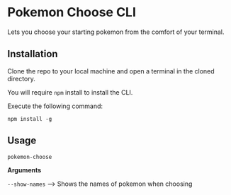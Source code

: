 # Pokemon Choose CLI

Lets you choose your starting pokemon from the comfort of your terminal.

## Installation

Clone the repo to your local machine and open a terminal in the cloned directory.

You will require `npm` install to install the CLI.

Execute the following command:

```
npm install -g
```

## Usage

```
pokemon-choose
```

**Arguments**

`--show-names` ⟶ Shows the names of pokemon when choosing
